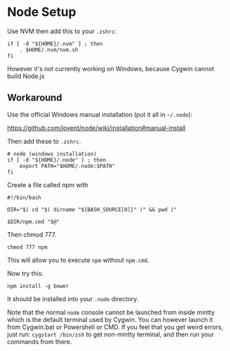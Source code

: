 Node Setup
==========

Use NVM then add this to your `.zshrc`:

```
if [ -d "${HOME}/.nvm" ] ; then
    . $HOME/.nvm/nvm.sh
fi
```

However it's not currently working on Windows, because Cygwin cannot build Node.js

Workaround
----------

Use the official Windows manual installation (put it all in `~/.node`):

https://github.com/joyent/node/wiki/installation#manual-install

Then add these to `.zshrc`.

```
# node (windows installation)
if [ -d "${HOME}/.node" ] ; then
    export PATH="$HOME/.node:$PATH"
fi
```

Create a file called npm with

```
#!/bin/bash

DIR="$( cd "$( dirname "${BASH_SOURCE[0]}" )" && pwd )"

$DIR/npm.cmd "$@"
```

Then chmod 777.

```
chmod 777 npm
```

This will allow you to execute `npm` without `npm.cmd`.

Now try this:

```
npm install -g bower
```

It should be installed into your `.node` directory.

Note that the normal `node` console cannot be launched from inside mintty which is the default terminal used by Cygwin. You can however launch it from Cygwin.bat or Powershell or CMD. If you feel that you get weird errors, just run: `cygstart /bin/zsh` to get non-mintty terminal, and then run your commands from there.